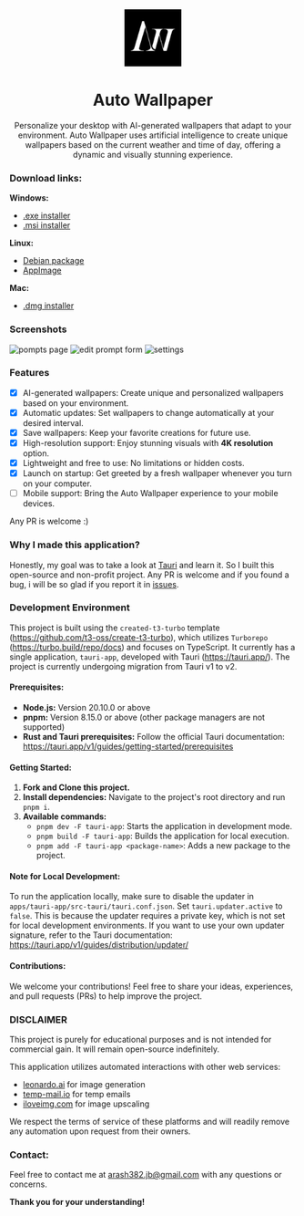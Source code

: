 <div align="center">
   <img width="100" height="100" src="apps/tauri-app/src-tauri/icons/icon.png" />

   <h1>Auto Wallpaper</h1>
   <p>Personalize your desktop with AI-generated wallpapers that adapt to your environment. Auto Wallpaper uses artificial intelligence to create unique wallpapers based on the current weather and time of day, offering a dynamic and visually stunning experience.</p>
</div>

### Download links:

**Windows:**  
   - [.exe installer](https://github.com/auto-wallpaper/auto-wallpaper/releases/latest/download/Auto.Wallpaper_0.1.12_x64-setup.exe) 
   - [.msi installer](https://github.com/auto-wallpaper/auto-wallpaper/releases/latest/download/Auto.Wallpaper_0.1.12_x64_en-US.msi)

**Linux:** 
   - [Debian package](https://github.com/auto-wallpaper/auto-wallpaper/releases/latest/download/auto-wallpaper_0.1.12_amd64.deb) 
   - [AppImage](https://github.com/auto-wallpaper/auto-wallpaper/releases/latest/download/auto-wallpaper_0.1.12_amd64.AppImage)
   
**Mac:** 
   - [.dmg installer](https://github.com/auto-wallpaper/auto-wallpaper/releases/latest/download/Auto.Wallpaper_0.1.12_x64.dmg)

### Screenshots

![pompts page](https://github.com/auto-wallpaper/auto-wallpaper/assets/52349766/31743eea-95f8-42db-bd21-89b36ceb30b7)
![edit prompt form](https://github.com/auto-wallpaper/auto-wallpaper/assets/52349766/dffab9e1-907b-45c3-a78f-606ac77c4652)
![settings](https://github.com/auto-wallpaper/auto-wallpaper/assets/52349766/5d231b57-2ac0-4de1-9159-ae4bdef927b0)

### Features

- [x] AI-generated wallpapers: Create unique and personalized wallpapers based on your environment.
- [x] Automatic updates: Set wallpapers to change automatically at your desired interval.
- [x] Save wallpapers: Keep your favorite creations for future use.
- [x] High-resolution support: Enjoy stunning visuals with **4K resolution** option.
- [x] Lightweight and free to use: No limitations or hidden costs.
- [x] Launch on startup: Get greeted by a fresh wallpaper whenever you turn on your computer.
- [ ] Mobile support: Bring the Auto Wallpaper experience to your mobile devices.

Any PR is welcome :)

### Why I made this application?
Honestly, my goal was to take a look at [Tauri](https://tauri.app/) and learn it. So I built this open-source and non-profit project. Any PR is welcome and if you found a bug, i will be so glad if you report it in [issues](https://github.com/auto-wallpaper/auto-wallpaper/issues).

### Development Environment

This project is built using the `created-t3-turbo` template (https://github.com/t3-oss/create-t3-turbo), which utilizes `Turborepo` (https://turbo.build/repo/docs) and focuses on TypeScript. It currently has a single application, `tauri-app`, developed with Tauri (https://tauri.app/). The project is currently undergoing migration from Tauri v1 to v2.

#### Prerequisites:

- **Node.js:** Version 20.10.0 or above
- **pnpm:** Version 8.15.0 or above (other package managers are not supported)
- **Rust and Tauri prerequisites:** Follow the official Tauri documentation: https://tauri.app/v1/guides/getting-started/prerequisites

#### Getting Started:

1. **Fork and Clone this project.**
2. **Install dependencies:** Navigate to the project's root directory and run `pnpm i`.
3. **Available commands:**
   - `pnpm dev -F tauri-app`: Starts the application in development mode.
   - `pnpm build -F tauri-app`: Builds the application for local execution.
   - `pnpm add -F tauri-app <package-name>`: Adds a new package to the project.

#### Note for Local Development:

To run the application locally, make sure to disable the updater in `apps/tauri-app/src-tauri/tauri.conf.json`. Set `tauri.updater.active` to `false`. This is because the updater requires a private key, which is not set for local development environments. If you want to use your own updater signature, refer to the Tauri documentation: https://tauri.app/v1/guides/distribution/updater/

#### Contributions:

We welcome your contributions! Feel free to share your ideas, experiences, and pull requests (PRs) to help improve the project.

### DISCLAIMER
This project is purely for educational purposes and is not intended for commercial gain. It will remain open-source indefinitely.

This application utilizes automated interactions with other web services:
- [leonardo.ai](https://leonardo.ai/) for image generation 
- [temp-mail.io](https://temp-mail.io/) for temp emails
- [iloveimg.com](https://www.iloveimg.com/upscale-image) for image upscaling

We respect the terms of service of these platforms and will readily remove any automation upon request from their owners.

### Contact:

Feel free to contact me at arash382.jb@gmail.com with any questions or concerns.

**Thank you for your understanding!**
